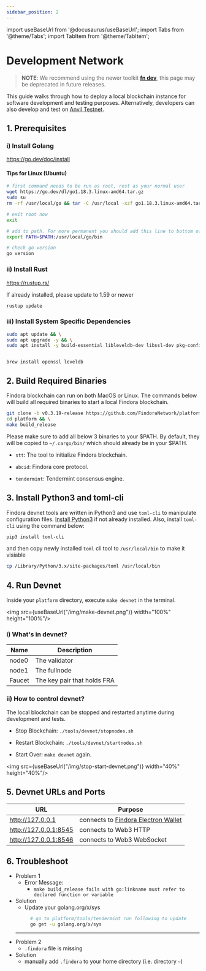 ```yaml
---
sidebar_position: 2
---
```


import useBaseUrl from '@docusaurus/useBaseUrl';
import Tabs from '@theme/Tabs';
import TabItem from '@theme/TabItem';

# Development Network

> **NOTE**: We recommend using the newer toolkit [**fn dev**](../development_network_ng.md), this page may be deprecated in future releases.

This guide walks through how to deploy a local blockchain instance for software development and testing purposes. Alternatively, developers can also develop and test on [Anvil Testnet](../Network_Settings.mdx).

## 1. Prerequisites

### i) Install Golang
https://go.dev/doc/install

#### Tips for Linux (Ubuntu)
```bash
# first command needs to be run as root, rest as your normal user
wget https://go.dev/dl/go1.18.3.linux-amd64.tar.gz
sudo su
rm -rf /usr/local/go && tar -C /usr/local -xzf go1.18.3.linux-amd64.tar.gz

# exit root now
exit

# add to path. For more permanent you should add this line to bottom of your ~/.profile
export PATH=$PATH:/usr/local/go/bin

# check go version
go version
```

### ii) Install Rust
https://rustup.rs/

If already installed, please update to 1.59 or newer
```bash
rustup update
```


### iii) Install System Specific Dependencies

<Tabs>
  <TabItem value="Ubuntu" label="Ubuntu" default>

```bash
sudo apt update && \
sudo apt upgrade -y && \
sudo apt install -y build-essential libleveldb-dev libssl-dev pkg-config clang libclang-dev librocksdb-dev
```

  </TabItem>
  <TabItem value="Mac" label="Mac">

```

brew install openssl leveldb

```

  </TabItem>
</Tabs>


## 2. Build Required Binaries

Findora blockchain can run on both MacOS or Linux. The commands below will build all required binaries to start a local Findora blockchain. 

```bash
git clone -b v0.3.19-release https://github.com/FindoraNetwork/platform && \
cd platform && \
make build_release
```

Please make sure to add all below 3 binaries to your $PATH. By default, they will be copied to `~/.cargo/bin/` which should already be in your $PATH.

* `stt`: The tool to initialize Findora blockchain.

* `abcid`: Findora core protocol.

* `tendermint`: Tendermint consensus engine.


## 3. Install Python3 and toml-cli

Findora devnet tools are written in Python3 and use `toml-cli` to manipulate configuration files. [Install Python3](https://www.python.org/downloads/) if not already installed. Also, install `toml-cli` using the command below:
```bash
pip3 install toml-cli
```
and then copy newly installed `toml` cli tool to `/usr/local/bin` to make it visiable
```bash
cp /Library/Python/3.x/site-packages/toml /usr/local/bin
```


## 4. Run Devnet

Inside your `platform` directory, execute `make devnet` in the terminal.

<img src={useBaseUrl("/img/make-devnet.png")} width="100%" height="100%"/>

### i) What's in devnet?

Name | Description
--- | ---
node0 | The validator
node1 | The fullnode
Faucet | The key pair that holds FRA

### ii) How to control devnet?
The local blockchain can be stopped and restarted anytime during development and tests.

* Stop Blockchain: `./tools/devnet/stopnodes.sh`

* Restart Blockchain: `./tools/devnet/startnodes.sh`

* Start Over: `make devnet` again.

<img src={useBaseUrl("/img/stop-start-devnet.png")} width="40%" height="40%"/>


## 5. Devnet URLs and Ports

URL | Purpose
--- | ---
http://127.0.0.1 | connects to [Findora Electron Wallet](https://wallet.findora.org/)
http://127.0.0.1:8545 | connects to Web3 HTTP
http://127.0.0.1:8546 | connects to Web3 WebSocket


## 6. Troubleshoot

* Problem 1
  * Error Message: 
    * `make build_release fails with go:linkname must refer to declared function or variable`
* Solution
  * Update your golang.org/x/sys
    ```bash
      # go to platform/tools/tendermint run following to update
      go get -u golang.org/x/sys
  ---
* Problem 2
  * `.findora` file is missing
* Solution
  * manually add `.findora` to your home directory (i.e. directory `~`)

